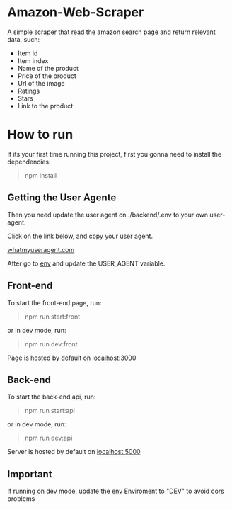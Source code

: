 # Amazon-Web-Scraper

A simple scraper that read the amazon search page and return relevant data, such:

- Item id
- Item index
- Name of the product
- Price of the product
- Url of the image
- Ratings
- Stars
- Link to the product

# How to run

If its your first time running this project, first you gonna need to install the dependencies:

> npm install

## Getting the User Agente

Then you need update the user agent on ./backend/.env to your own user-agent.

Click on the link below, and copy your user agent.

<a href="https://whatmyuseragent.com" target="_blank">whatmyuseragent.com</a>

After go to [env](./backend/.env) and update the USER_AGENT variable.

## Front-end

To start the front-end page, run:

> npm run start:front

or in dev mode, run:

> npm run dev:front

Page is hosted by default on <a href="http://localhost:3000" target="_blank">localhost:3000</a>

## Back-end

To start the back-end api, run:

> npm run start:api

or in dev mode, run:

> npm run dev:api

Server is hosted by default on <a href="http://localhost:5000" target="_blank">localhost:5000</a>

## Important

If running on dev mode, update the [env](./backend/.env) Enviroment to "DEV" to avoid cors problems
